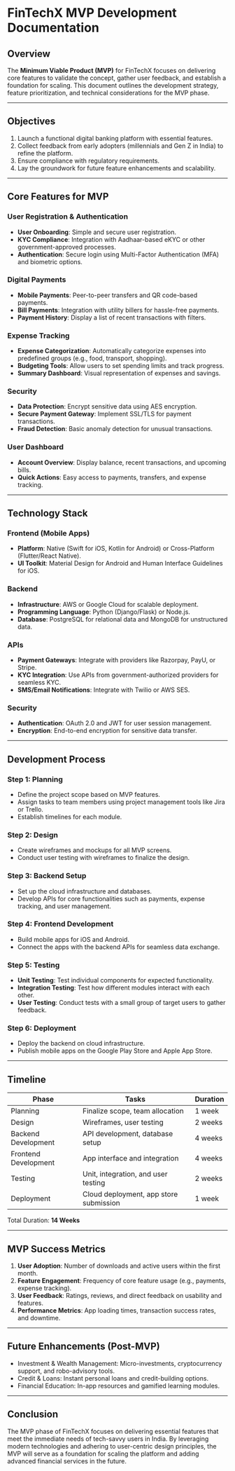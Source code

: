 # FinTechX MVP Development Documentation

## Overview

The **Minimum Viable Product (MVP)** for FinTechX focuses on delivering core features to validate the concept, gather user feedback, and establish a foundation for scaling. This document outlines the development strategy, feature prioritization, and technical considerations for the MVP phase.

---

## Objectives

1. Launch a functional digital banking platform with essential features.
2. Collect feedback from early adopters (millennials and Gen Z in India) to refine the platform.
3. Ensure compliance with regulatory requirements.
4. Lay the groundwork for future feature enhancements and scalability.

---

## Core Features for MVP

### User Registration & Authentication
- **User Onboarding**: Simple and secure user registration.
- **KYC Compliance**: Integration with Aadhaar-based eKYC or other government-approved processes.
- **Authentication**: Secure login using Multi-Factor Authentication (MFA) and biometric options.

### Digital Payments
- **Mobile Payments**: Peer-to-peer transfers and QR code-based payments.
- **Bill Payments**: Integration with utility billers for hassle-free payments.
- **Payment History**: Display a list of recent transactions with filters.

### Expense Tracking
- **Expense Categorization**: Automatically categorize expenses into predefined groups (e.g., food, transport, shopping).
- **Budgeting Tools**: Allow users to set spending limits and track progress.
- **Summary Dashboard**: Visual representation of expenses and savings.

### Security
- **Data Protection**: Encrypt sensitive data using AES encryption.
- **Secure Payment Gateway**: Implement SSL/TLS for payment transactions.
- **Fraud Detection**: Basic anomaly detection for unusual transactions.

### User Dashboard
- **Account Overview**: Display balance, recent transactions, and upcoming bills.
- **Quick Actions**: Easy access to payments, transfers, and expense tracking.

---

## Technology Stack

### Frontend (Mobile Apps)
- **Platform**: Native (Swift for iOS, Kotlin for Android) or Cross-Platform (Flutter/React Native).
- **UI Toolkit**: Material Design for Android and Human Interface Guidelines for iOS.

### Backend
- **Infrastructure**: AWS or Google Cloud for scalable deployment.
- **Programming Language**: Python (Django/Flask) or Node.js.
- **Database**: PostgreSQL for relational data and MongoDB for unstructured data.

### APIs
- **Payment Gateways**: Integrate with providers like Razorpay, PayU, or Stripe.
- **KYC Integration**: Use APIs from government-authorized providers for seamless KYC.
- **SMS/Email Notifications**: Integrate with Twilio or AWS SES.

### Security
- **Authentication**: OAuth 2.0 and JWT for user session management.
- **Encryption**: End-to-end encryption for sensitive data transfer.

---

## Development Process

### Step 1: Planning
- Define the project scope based on MVP features.
- Assign tasks to team members using project management tools like Jira or Trello.
- Establish timelines for each module.

### Step 2: Design
- Create wireframes and mockups for all MVP screens.
- Conduct user testing with wireframes to finalize the design.

### Step 3: Backend Setup
- Set up the cloud infrastructure and databases.
- Develop APIs for core functionalities such as payments, expense tracking, and user management.

### Step 4: Frontend Development
- Build mobile apps for iOS and Android.
- Connect the apps with the backend APIs for seamless data exchange.

### Step 5: Testing
- **Unit Testing**: Test individual components for expected functionality.
- **Integration Testing**: Test how different modules interact with each other.
- **User Testing**: Conduct tests with a small group of target users to gather feedback.

### Step 6: Deployment
- Deploy the backend on cloud infrastructure.
- Publish mobile apps on the Google Play Store and Apple App Store.

---

## Timeline

| Phase               | Tasks                                  | Duration |
|---------------------|----------------------------------------|----------|
| Planning            | Finalize scope, team allocation       | 1 week   |
| Design              | Wireframes, user testing              | 2 weeks  |
| Backend Development | API development, database setup       | 4 weeks  |
| Frontend Development| App interface and integration         | 4 weeks  |
| Testing             | Unit, integration, and user testing   | 2 weeks  |
| Deployment          | Cloud deployment, app store submission| 1 week   |

Total Duration: **14 Weeks**

---

## MVP Success Metrics

1. **User Adoption**: Number of downloads and active users within the first month.
2. **Feature Engagement**: Frequency of core feature usage (e.g., payments, expense tracking).
3. **User Feedback**: Ratings, reviews, and direct feedback on usability and features.
4. **Performance Metrics**: App loading times, transaction success rates, and downtime.

---

## Future Enhancements (Post-MVP)
- Investment & Wealth Management: Micro-investments, cryptocurrency support, and robo-advisory tools.
- Credit & Loans: Instant personal loans and credit-building options.
- Financial Education: In-app resources and gamified learning modules.

---

## Conclusion

The MVP phase of FinTechX focuses on delivering essential features that meet the immediate needs of tech-savvy users in India. By leveraging modern technologies and adhering to user-centric design principles, the MVP will serve as a foundation for scaling the platform and adding advanced financial services in the future.

